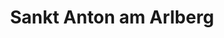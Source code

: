 ---
title: Sankt Anton am Arlberg
url: /sankt-anton-am-arlberg/
latitude: 47.128
longitude: 10.265
---